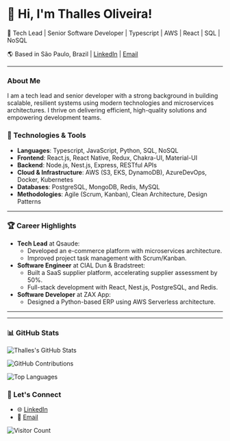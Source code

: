 # 👋 Hi, I'm Thalles Oliveira!
🚀 Tech Lead | Senior Software Developer | Typescript | AWS | React | SQL | NoSQL

🌎 Based in São Paulo, Brazil | [LinkedIn](https://www.linkedin.com/in/thallesdomician) | [Email](mailto:thalles.domician@gmail.com)

---

### About Me
I am a tech lead and senior developer with a strong background in building scalable, resilient systems using modern technologies and microservices architectures. I thrive on delivering efficient, high-quality solutions and empowering development teams.

### 🔧 Technologies & Tools
- **Languages**: Typescript, JavaScript, Python, SQL, NoSQL
- **Frontend**: React.js, React Native, Redux, Chakra-UI, Material-UI
- **Backend**: Node.js, Nest.js, Express, RESTful APIs
- **Cloud & Infrastructure**: AWS (S3, EKS, DynamoDB), AzureDevOps, Docker, Kubernetes
- **Databases**: PostgreSQL, MongoDB, Redis, MySQL
- **Methodologies**: Agile (Scrum, Kanban), Clean Architecture, Design Patterns

---

### 🏆 Career Highlights
- **Tech Lead** at Qsaude:
  - Developed an e-commerce platform with microservices architecture.
  - Improved project task management with Scrum/Kanban.
- **Software Engineer** at CIAL Dun & Bradstreet:
  - Built a SaaS supplier platform, accelerating supplier assessment by 50%.
  - Full-stack development with React, Nest.js, PostgreSQL, and Redis.
- **Software Developer** at ZAX App:
  - Designed a Python-based ERP using AWS Serverless architecture.

---



---

### 📊 GitHub Stats
![Thalles's GitHub Stats](https://github-readme-stats.vercel.app/api?username=thallesdomician&show_icons=true&theme=dark&count_private=true&include_all_commits=true)

![GitHub Contributions](https://github-readme-streak-stats.herokuapp.com/?user=thallesdomician&theme=dracula&hide_border=true&border_radius=4.6&short_numbers=true&exclude_days=Sun%2CSat)

![Top Languages](https://github-readme-stats.vercel.app/api/top-langs/?username=thallesdomician&theme=dark&count_private=true)


### 🔗 Let's Connect
- 🌐 [LinkedIn](https://www.linkedin.com/in/thallesdomician)
- 📧 [Email](mailto:thalles.domician@gmail.com)



![Visitor Count](https://profile-counter.glitch.me/thallesdomician/count.svg)
